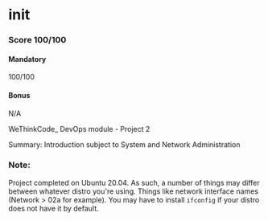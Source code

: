 # init
### Score 100/100
#### Mandatory
100/100

#### Bonus
N/A

WeThinkCode_ DevOps module - Project 2

Summary: Introduction subject to System and Network Administration

### Note:
Project completed on Ubuntu 20.04. As such, a number of things may differ between whatever distro you're using. Things like network interface names (Network > 02a for example).
You may have to install `ifconfig` if your distro does not have it by default.
